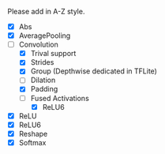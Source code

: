 Please add in A-Z style.

- [x] Abs
- [x] AveragePooling
- [ ] Convolution
    - [x] Trival support
    - [x] Strides
    - [x] Group (Depthwise dedicated in TFLite)
    - [ ] Dilation
    - [x] Padding
    - [ ] Fused Activations
        - [x] ReLU6
- [x] ReLU
- [x] ReLU6
- [x] Reshape
- [x] Softmax
